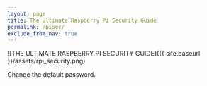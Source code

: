 ```yaml
---
layout: page
title: The Ultimate Raspberry Pi Security Guide
permalink: /pisec/
exclude_from_nav: true
---
```


![THE ULTIMATE RASPBERRY PI SECURITY GUIDE]({{ site.baseurl }}/assets/rpi_security.png)

Change the default password.
